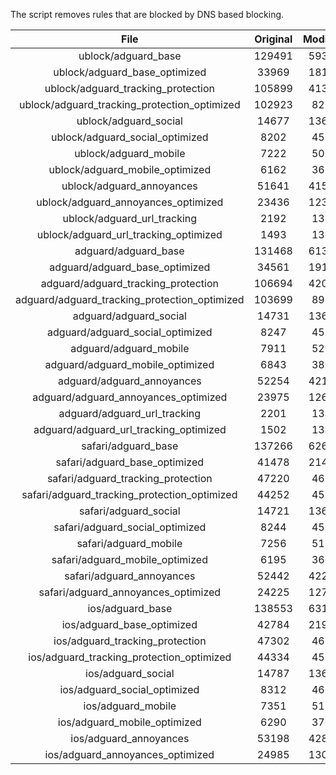 The script removes rules that are blocked by DNS based blocking.


| File | Original | Modified |
|:----:|:-----:|:-----:|
| ublock/adguard_base | 129491 | 59323 |
| ublock/adguard_base_optimized | 33969 | 18119 |
| ublock/adguard_tracking_protection | 105899 | 41358 |
| ublock/adguard_tracking_protection_optimized | 102923 | 8207 |
| ublock/adguard_social | 14677 | 13615 |
| ublock/adguard_social_optimized | 8202 | 4551 |
| ublock/adguard_mobile | 7222 | 5081 |
| ublock/adguard_mobile_optimized | 6162 | 3629 |
| ublock/adguard_annoyances | 51641 | 41578 |
| ublock/adguard_annoyances_optimized | 23436 | 12388 |
| ublock/adguard_url_tracking | 2192 | 1335 |
| ublock/adguard_url_tracking_optimized | 1493 | 1332 |
| adguard/adguard_base | 131468 | 61360 |
| adguard/adguard_base_optimized | 34561 | 19148 |
| adguard/adguard_tracking_protection | 106694 | 42095 |
| adguard/adguard_tracking_protection_optimized | 103699 | 8928 |
| adguard/adguard_social | 14731 | 13674 |
| adguard/adguard_social_optimized | 8247 | 4597 |
| adguard/adguard_mobile | 7911 | 5262 |
| adguard/adguard_mobile_optimized | 6843 | 3803 |
| adguard/adguard_annoyances | 52254 | 42112 |
| adguard/adguard_annoyances_optimized | 23975 | 12681 |
| adguard/adguard_url_tracking | 2201 | 1343 |
| adguard/adguard_url_tracking_optimized | 1502 | 1340 |
| safari/adguard_base | 137266 | 62600 |
| safari/adguard_base_optimized | 41478 | 21420 |
| safari/adguard_tracking_protection | 47220 | 4674 |
| safari/adguard_tracking_protection_optimized | 44252 | 4527 |
| safari/adguard_social | 14721 | 13658 |
| safari/adguard_social_optimized | 8244 | 4584 |
| safari/adguard_mobile | 7256 | 5118 |
| safari/adguard_mobile_optimized | 6195 | 3660 |
| safari/adguard_annoyances | 52442 | 42221 |
| safari/adguard_annoyances_optimized | 24225 | 12762 |
| ios/adguard_base | 138553 | 63106 |
| ios/adguard_base_optimized | 42784 | 21925 |
| ios/adguard_tracking_protection | 47302 | 4682 |
| ios/adguard_tracking_protection_optimized | 44334 | 4535 |
| ios/adguard_social | 14787 | 13697 |
| ios/adguard_social_optimized | 8312 | 4605 |
| ios/adguard_mobile | 7351 | 5162 |
| ios/adguard_mobile_optimized | 6290 | 3701 |
| ios/adguard_annoyances | 53198 | 42868 |
| ios/adguard_annoyances_optimized | 24985 | 13079 |